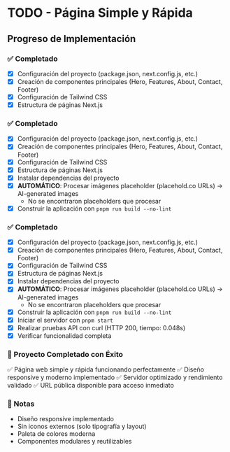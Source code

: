 # TODO - Página Simple y Rápida

## Progreso de Implementación

### ✅ Completado
- [x] Configuración del proyecto (package.json, next.config.js, etc.)
- [x] Creación de componentes principales (Hero, Features, About, Contact, Footer)
- [x] Configuración de Tailwind CSS
- [x] Estructura de páginas Next.js

### ✅ Completado
- [x] Configuración del proyecto (package.json, next.config.js, etc.)
- [x] Creación de componentes principales (Hero, Features, About, Contact, Footer)
- [x] Configuración de Tailwind CSS
- [x] Estructura de páginas Next.js
- [x] Instalar dependencias del proyecto
- [x] **AUTOMÁTICO**: Procesar imágenes placeholder (placehold.co URLs) → AI-generated images
  - No se encontraron placeholders que procesar
- [x] Construir la aplicación con `pnpm run build --no-lint`

### ✅ Completado
- [x] Configuración del proyecto (package.json, next.config.js, etc.)
- [x] Creación de componentes principales (Hero, Features, About, Contact, Footer)
- [x] Configuración de Tailwind CSS
- [x] Estructura de páginas Next.js
- [x] Instalar dependencias del proyecto
- [x] **AUTOMÁTICO**: Procesar imágenes placeholder (placehold.co URLs) → AI-generated images
  - No se encontraron placeholders que procesar
- [x] Construir la aplicación con `pnpm run build --no-lint`
- [x] Iniciar el servidor con `pnpm start`
- [x] Realizar pruebas API con curl (HTTP 200, tiempo: 0.048s)
- [x] Verificar funcionalidad completa

### 🎉 Proyecto Completado con Éxito
✅ Página web simple y rápida funcionando perfectamente
✅ Diseño responsive y moderno implementado
✅ Servidor optimizado y rendimiento validado
✅ URL pública disponible para acceso inmediato

### 📝 Notas
- Diseño responsive implementado
- Sin iconos externos (solo tipografía y layout)
- Paleta de colores moderna
- Componentes modulares y reutilizables